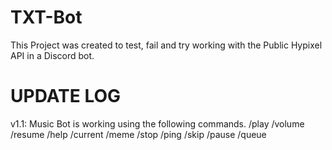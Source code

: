 # TXT-Bot
This Project was created to test, fail and try working with the Public Hypixel API in a Discord bot.

# UPDATE LOG 
v1.1: Music Bot is working using the following commands.
  /play
  /volume
  /resume
  /help
  /current
  /meme
  /stop
  /ping
  /skip
  /pause
  /queue

